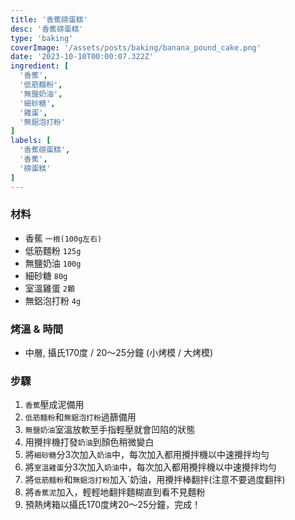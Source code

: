 ```yaml
---
title: '香蕉磅蛋糕'
desc: '香蕉磅蛋糕'
type: 'baking'
coverImage: '/assets/posts/baking/banana_pound_cake.png'
date: '2023-10-10T00:00:07.322Z'
ingredient: [
  '香蕉',
  '低筋麵粉',
  '無鹽奶油',
  '細砂糖',
  '雞蛋',
  '無鋁泡打粉'
]
labels: [
  '香蕉磅蛋糕',
  '香蕉',
  '磅蛋糕'
]
---
```


### 材料

- 香蕉 `一根(100g左右)`
- 低筋麵粉 `125g`
- 無鹽奶油 `100g`
- 細砂糖 `80g`
- 室溫雞蛋 `2顆`
- 無鋁泡打粉 `4g`

### 烤溫 & 時間

- 中層, 攝氏170度 / 20～25分鐘 (小烤模 / 大烤模)

### 步驟
1. `香蕉`壓成泥備用
2. `低筋麵粉`和`無鋁泡打粉`過篩備用
3. `無鹽奶油`室溫放軟至手指輕壓就會凹陷的狀態
4. 用攪拌機打發`奶油`到顏色稍微變白
5. 將`細砂糖`分3次加入`奶油`中，每次加入都用攪拌機以中速攪拌均勻
6. 將`室溫雞蛋`分3次加入`奶油`中，每次加入都用攪拌機以中速攪拌均勻
7. 將`低筋麵粉`和`無鋁泡打粉`加入`奶油，用攪拌棒翻拌(注意不要過度翻拌)
8. 將`香蕉泥`加入，輕輕地翻拌麵糊直到看不見麵粉
9. 預熱烤箱以攝氏170度烤20～25分鐘，完成！